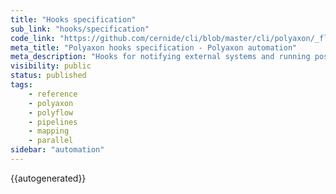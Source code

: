 ```yaml
---
title: "Hooks specification"
sub_link: "hooks/specification"
code_link: "https://github.com/cernide/cli/blob/master/cli/polyaxon/_flow/hooks/__init__.py"
meta_title: "Polyaxon hooks specification - Polyaxon automation"
meta_description: "Hooks for notifying external systems and running post done logic."
visibility: public
status: published
tags:
    - reference
    - polyaxon
    - polyflow
    - pipelines
    - mapping
    - parallel
sidebar: "automation"
---
```


{{autogenerated}}

